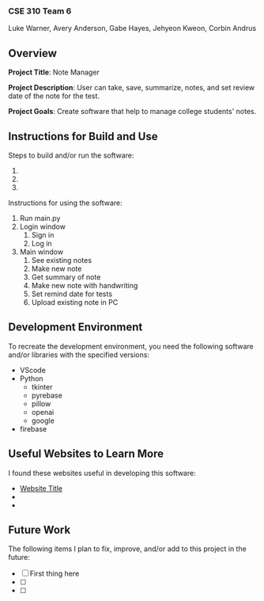 ### CSE 310 Team 6

Luke Warner, Avery Anderson, Gabe Hayes, Jehyeon Kweon, Corbin Andrus

## Overview

**Project Title**: Note Manager

**Project Description**: User can take, save, summarize, notes, and set review date of the note for the test.

**Project Goals**: Create software that help to manage college students' notes.

## Instructions for Build and Use

Steps to build and/or run the software:

1. 
2. 
3. 


Instructions for using the software:

1. Run main.py
2. Login window
    1. Sign in
    2. Log in
3. Main window
    1. See existing notes
    2. Make new note
    3. Get summary of note
    4. Make new note with handwriting
    5. Set remind date for tests
    6. Upload existing note in PC

## Development Environment 

To recreate the development environment, you need the following software and/or libraries with the specified versions:

* VScode
* Python
    * tkinter
    * pyrebase
    * pillow
    * openai
    * google
* firebase

## Useful Websites to Learn More

I found these websites useful in developing this software:

* [Website Title](Link)
*
*

## Future Work

The following items I plan to fix, improve, and/or add to this project in the future:

* [ ] First thing here
* [ ]
* [ ]
